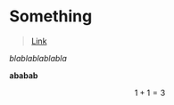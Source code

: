 # Something

>[Link](https://github.com/WEIGUOZENG/cse15l-lab-reports)

*blablablablabla*

**ababab**



$$ 
1+1=3
$$
